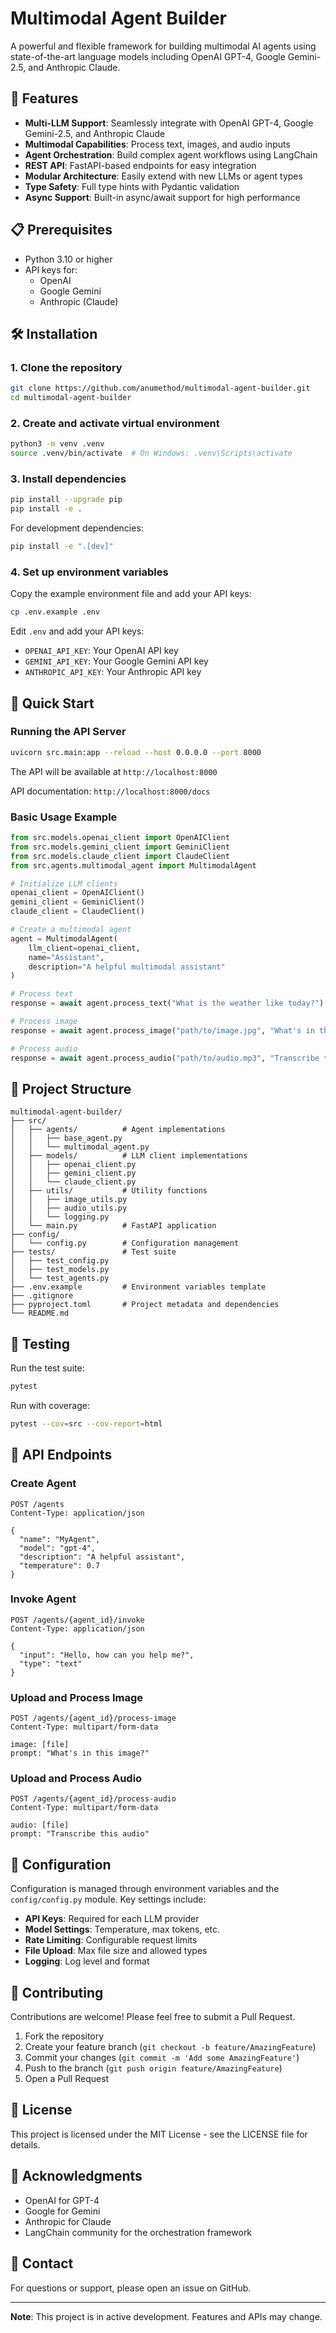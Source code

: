 # Multimodal Agent Builder

A powerful and flexible framework for building multimodal AI agents using state-of-the-art language models including OpenAI GPT-4, Google Gemini-2.5, and Anthropic Claude.

## 🚀 Features

- **Multi-LLM Support**: Seamlessly integrate with OpenAI GPT-4, Google Gemini-2.5, and Anthropic Claude
- **Multimodal Capabilities**: Process text, images, and audio inputs
- **Agent Orchestration**: Build complex agent workflows using LangChain
- **REST API**: FastAPI-based endpoints for easy integration
- **Modular Architecture**: Easily extend with new LLMs or agent types
- **Type Safety**: Full type hints with Pydantic validation
- **Async Support**: Built-in async/await support for high performance

## 📋 Prerequisites

- Python 3.10 or higher
- API keys for:
  - OpenAI
  - Google Gemini
  - Anthropic (Claude)

## 🛠️ Installation

### 1. Clone the repository

```bash
git clone https://github.com/anumethod/multimodal-agent-builder.git
cd multimodal-agent-builder
```

### 2. Create and activate virtual environment

```bash
python3 -m venv .venv
source .venv/bin/activate  # On Windows: .venv\Scripts\activate
```

### 3. Install dependencies

```bash
pip install --upgrade pip
pip install -e .
```

For development dependencies:

```bash
pip install -e ".[dev]"
```

### 4. Set up environment variables

Copy the example environment file and add your API keys:

```bash
cp .env.example .env
```

Edit `.env` and add your API keys:

- `OPENAI_API_KEY`: Your OpenAI API key
- `GEMINI_API_KEY`: Your Google Gemini API key
- `ANTHROPIC_API_KEY`: Your Anthropic API key

## 🚀 Quick Start

### Running the API Server

```bash
uvicorn src.main:app --reload --host 0.0.0.0 --port 8000
```

The API will be available at `http://localhost:8000`

API documentation: `http://localhost:8000/docs`

### Basic Usage Example

```python
from src.models.openai_client import OpenAIClient
from src.models.gemini_client import GeminiClient
from src.models.claude_client import ClaudeClient
from src.agents.multimodal_agent import MultimodalAgent

# Initialize LLM clients
openai_client = OpenAIClient()
gemini_client = GeminiClient()
claude_client = ClaudeClient()

# Create a multimodal agent
agent = MultimodalAgent(
    llm_client=openai_client,
    name="Assistant",
    description="A helpful multimodal assistant"
)

# Process text
response = await agent.process_text("What is the weather like today?")

# Process image
response = await agent.process_image("path/to/image.jpg", "What's in this image?")

# Process audio
response = await agent.process_audio("path/to/audio.mp3", "Transcribe this audio")
```

## 📁 Project Structure

```
multimodal-agent-builder/
├── src/
│   ├── agents/          # Agent implementations
│   │   ├── base_agent.py
│   │   └── multimodal_agent.py
│   ├── models/          # LLM client implementations
│   │   ├── openai_client.py
│   │   ├── gemini_client.py
│   │   └── claude_client.py
│   ├── utils/           # Utility functions
│   │   ├── image_utils.py
│   │   ├── audio_utils.py
│   │   └── logging.py
│   └── main.py          # FastAPI application
├── config/
│   └── config.py        # Configuration management
├── tests/               # Test suite
│   ├── test_config.py
│   ├── test_models.py
│   └── test_agents.py
├── .env.example         # Environment variables template
├── .gitignore
├── pyproject.toml       # Project metadata and dependencies
└── README.md
```

## 🧪 Testing

Run the test suite:

```bash
pytest
```

Run with coverage:

```bash
pytest --cov=src --cov-report=html
```

## 📝 API Endpoints

### Create Agent

```http
POST /agents
Content-Type: application/json

{
  "name": "MyAgent",
  "model": "gpt-4",
  "description": "A helpful assistant",
  "temperature": 0.7
}
```

### Invoke Agent

```http
POST /agents/{agent_id}/invoke
Content-Type: application/json

{
  "input": "Hello, how can you help me?",
  "type": "text"
}
```

### Upload and Process Image

```http
POST /agents/{agent_id}/process-image
Content-Type: multipart/form-data

image: [file]
prompt: "What's in this image?"
```

### Upload and Process Audio

```http
POST /agents/{agent_id}/process-audio
Content-Type: multipart/form-data

audio: [file]
prompt: "Transcribe this audio"
```

## 🔧 Configuration

Configuration is managed through environment variables and the `config/config.py` module. Key settings include:

- **API Keys**: Required for each LLM provider
- **Model Settings**: Temperature, max tokens, etc.
- **Rate Limiting**: Configurable request limits
- **File Upload**: Max file size and allowed types
- **Logging**: Log level and format

## 🤝 Contributing

Contributions are welcome! Please feel free to submit a Pull Request.

1. Fork the repository
2. Create your feature branch (`git checkout -b feature/AmazingFeature`)
3. Commit your changes (`git commit -m 'Add some AmazingFeature'`)
4. Push to the branch (`git push origin feature/AmazingFeature`)
5. Open a Pull Request

## 📄 License

This project is licensed under the MIT License - see the LICENSE file for details.

## 🙏 Acknowledgments

- OpenAI for GPT-4
- Google for Gemini
- Anthropic for Claude
- LangChain community for the orchestration framework

## 📧 Contact

For questions or support, please open an issue on GitHub.

---

**Note**: This project is in active development. Features and APIs may change.
